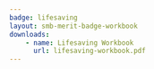 ```yaml
---
badge: lifesaving
layout: smb-merit-badge-workbook
downloads:
    - name: Lifesaving Workbook
      url: lifesaving-workbook.pdf
---
```

